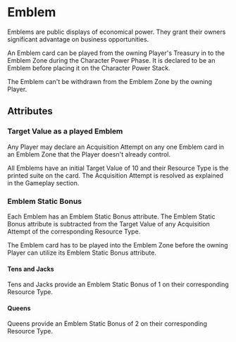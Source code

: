 # Emblem

Emblems are public displays of economical power. They grant their owners significant advantage on business opportunities.

An Emblem card can be played from the owning Player's Treasury in to the Emblem Zone during the Character Power Phase. It is declared to be an Emblem before placing it on the Character Power Stack.

The Emblem can't be withdrawn from the Emblem Zone by the owning Player.

## Attributes

### Target Value as a played Emblem

Any Player may declare an Acquisition Attempt on any one Emblem card in an Emblem Zone that the Player doesn't already control.

All Emblems have an initial Target Value of 10 and their Resource Type is the printed suite on the card. The Acquisition Attempt is resolved as explained in the Gameplay section.

### Emblem Static Bonus

Each Emblem has an Emblem Static Bonus attribute. The Emblem Static Bonus attribute is subtracted from the Target Value of any Acquisition Attempt of the corresponding Resource Type.

The Emblem card has to be played into the Emblem Zone before the owning Player can utilize its Emblem Static Bonus attribute.

#### Tens and Jacks

Tens and Jacks provide an Emblem Static Bonus of 1 on their corresponding Resource Type.

#### Queens

Queens provide an Emblem Static Bonus of 2 on their corresponding Resource Type.
